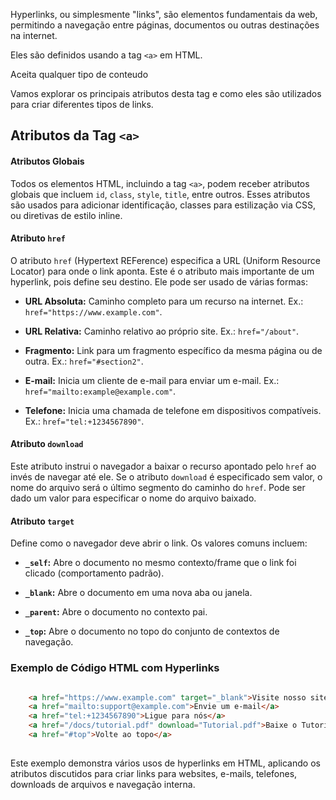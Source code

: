 Hyperlinks, ou simplesmente "links", são elementos fundamentais da web, permitindo a navegação entre páginas, documentos ou outras destinações na internet.

Eles são definidos usando a tag `<a>` em HTML.

Aceita qualquer tipo de conteudo 

Vamos explorar os principais atributos desta tag e como eles são utilizados para criar diferentes tipos de links.


## Atributos da Tag `<a>`

#### Atributos Globais

Todos os elementos HTML, incluindo a tag `<a>`, podem receber atributos globais que incluem `id`, `class`, `style`, `title`, entre outros. Esses atributos são usados para adicionar identificação, classes para estilização via CSS, ou diretivas de estilo inline.

#### Atributo `href`

O atributo `href` (Hypertext REFerence) especifica a URL (Uniform Resource Locator) para onde o link aponta. Este é o atributo mais importante de um hyperlink, pois define seu destino. Ele pode ser usado de várias formas:

- **URL Absoluta:** Caminho completo para um recurso na internet. Ex.: `href="https://www.example.com"`.
  
- **URL Relativa:** Caminho relativo ao próprio site. Ex.: `href="/about"`.
  
- **Fragmento:** Link para um fragmento específico da mesma página ou de outra. Ex.: `href="#section2"`.
  
- **E-mail:** Inicia um cliente de e-mail para enviar um e-mail. Ex.: `href="mailto:example@example.com"`.
  
- **Telefone:** Inicia uma chamada de telefone em dispositivos compatíveis. Ex.: `href="tel:+1234567890"`.

#### Atributo `download`

Este atributo instrui o navegador a baixar o recurso apontado pelo `href` ao invés de navegar até ele. Se o atributo `download` é especificado sem valor, o nome do arquivo será o último segmento do caminho do `href`. Pode ser dado um valor para especificar o nome do arquivo baixado.

#### Atributo `target`

Define como o navegador deve abrir o link. Os valores comuns incluem:

- **`_self`:** Abre o documento no mesmo contexto/frame que o link foi clicado (comportamento padrão).
  
- **`_blank`:** Abre o documento em uma nova aba ou janela.
  
- **`_parent`:** Abre o documento no contexto pai.
  
- **`_top`:** Abre o documento no topo do conjunto de contextos de navegação.

### Exemplo de Código HTML com Hyperlinks

```html

	<a href="https://www.example.com" target="_blank">Visite nosso site</a>
	<a href="mailto:support@example.com">Envie um e-mail</a>
	<a href="tel:+1234567890">Ligue para nós</a>
	<a href="/docs/tutorial.pdf" download="Tutorial.pdf">Baixe o Tutorial</a>
	<a href="#top">Volte ao topo</a>
	
```


Este exemplo demonstra vários usos de hyperlinks em HTML, aplicando os atributos discutidos para criar links para websites, e-mails, telefones, downloads de arquivos e navegação interna.
